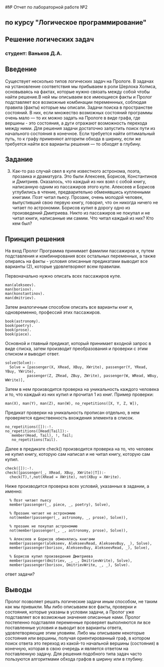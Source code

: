 #№ Отчет по лабораторной работе №2
## по курсу "Логическое программирование"

## Решение логических задач

### студент: Ваньков Д.А.


## Введение
Существует несколько типов логических задач на Прологе.
В задачах на установление соответствия мы прибываем в роли Шерлока Холмса, основываясь на фактах, которые нужно связать между собой чтобы найти решение.В ней мы описываем все имеющиеся факты и Пролог подставляет все возможные комбинации переменнных, соблюдая правила (факты) которые мы описали.
Задачи поиска в пространстве состояний. В них, если множество возможных состояний программы очень мало — то их можно задать на Прологе в виде графа, где вершины - это состояния, а дуги отражают возможность перехода между ними. Для решения задачи достаточно запустить поиск пути из начального состояния в конечное. Если требуется найти оптимальный путь, то к графу применяют алгоритм обхода в ширину, если же требуется найти все варианты решения — то обходят в глубину.

## Задание
3. Как-то раз случай свел в купе известного астронома, поэта, прозаика и драматурга. Это были Алексеев, Борисов, Константинов и Дмитриев. Оказалось, что каждый из них взял с собой книгу, написанную одним из пассажиров этого купе. Алексеев и Борисов углубились в чтение, предварительно обменявшись купленными книгами. Поэт читал пьесу. Прозаик, очень молодой человек, выпустивший свою первую книгу, говорил, что он никогда ничего не читает по астрономии. Борисов купил в дорогу одно из произведений Дмитриева. Никто из пассажиров не покупал и не читал книги, написанные им самим. Что читал каждый из них? Кто кем был?

## Принцип решения

На вход Пролог Программа принимает фамилии пассажиров и, путем подставления и комбинирования всех остальных переменных, а также опираясь на факты - условия описанные предикатами выводит все варианты (2), которые удовлетворяют всем правилам.

Первоначально нужно описать всех пассажиров купе.
```
man(alekseev).
man(borisov).
man(konstantinov).
man(dmitriev).
```
Затем аналогичным способом описать все варианты книг и, одновременно, профессий этих пассажиров.
```
book(astronomy).
book(poetry).
book(prose).
book(piece).
```
Основной и главный предикат, который принимает входной запрос в виде списка, затем производит преобразования и проверки с этим списком и выводит ответ.
```
solve(Solve):-
  Solve = [passenger(X, XRead, XBuy, XWrite), passenger(Y, YRead, YBuy, YWrite),
          passenger(Z, ZRead, ZBuy, ZWrite), passenger(W, WRead, WBuy, WWrite)],
```
Затем в нем производится проверка на уникальность каждого человека и то, что каждый из них купил и прочитал 1 из книг.
Пример проверки:
```
man(X), man(Y), man(Z), man(W), no_repetitions([X, Y, Z, W]),
```
Предикат проверки на уникальность прописан отдельно, в нем проверяется единственность вхождения элемента в список.
```
no_repetitions([]):-!.
no_repetitions([Head|Tail]):-
   member(Head, Tail), !, fail;
   no_repetitions(Tail).
```
Далее в предикате check() производится проверка на то, что человек не купил книгу, которую сам написал и не читал книгу, которую сам купил.
```
check([]):-!.
check([passenger(_, XRead, XBuy, XWrite)|T]):-
  check(T),!,not(XRead = XWrite), not(XBuy = XWrite).
```
Ниже производится проверка всех условий, указанных в задании, а именно:
```
  % Поэт читает пьесу
  member(passenger(_, piece, _, poetry), Solve),

  % Прозаик читает не астрономию
  not(member(passenger(_, astronomy, _, prose), Solve)),

  % прозаик не покупал астрономию
  not(member(passenger(_, _, astronomy, prose), Solve)),

  % Алексеев и Борисов обменялись книгами
  member(passenger(alekseev, AlekseevRead, AlekseevBuy, _), Solve),
  member(passenger(borisov, AlekseevBuy, AlekseevRead, _), Solve),

  % Борисов купил произведение Дмитриева
  member(passenger(dmitriev, _, _, DmitrievWrite), Solve),
  member(passenger(borisov, DmitrievWrite, _, _), Solve).
```

ответ задачи?
## Выводы

Пролог позволяет решать логические задачи иным способом, не таким как мы привыкли. Мы либо описываем все факты, проверки и состояния, которые указаны в условии задачи, а Пролог уже подставляет все возможные значения описанные нами. Пролог постепенно подставляя переменные проверяет выполняются ли все поставленные условия и выводит все варианты ответа, удовлетворяющие этим уловиям.
Либо мы описываем некоторые состояния или вершины, получая ориентированный граф, в котором поиск ответа это переход из какой-то начальной вершины (состояния) в конечную, которая в свою очередь и является ответом на поставленную задачу. Для решения подобного типа задач часто пользуются алгоритмами обхода графов в ширину или в глубину.
